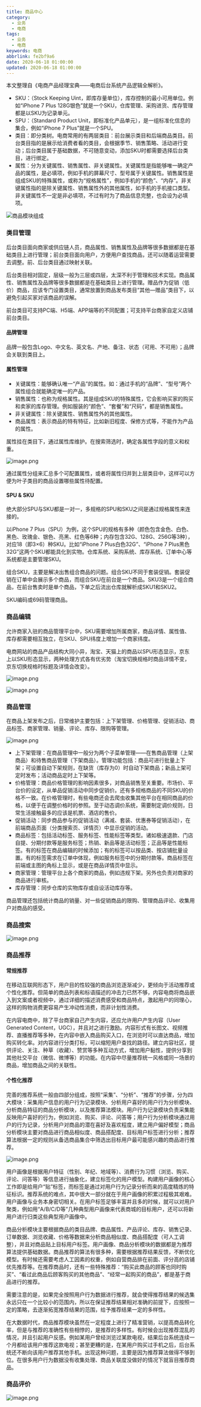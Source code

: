 ```yaml
---
title: 商品中心
category:
  - 业务
  - 电商
tags:
  - 业务
  - 电商
keywords: 电商
abbrlink: fe2bf9a6
date: 2020-06-18 01:00:00
updated: 2020-06-18 01:00:00
---
```


本文整理自《电商产品经理宝典——电商后台系统产品逻辑全解析》。

* SKU：（Stock Keeping Uint，即库存量单位），库存控制的最小可用单位。例如“iPhone 7 Plus 128G银色”就是一个SKU，仓库管理、采购进货、库存管理都是以SKU为记录单元。
* SPU：（Standard Product Unit，即标准化产品单元），是一组标准化信息的集合，例如“iPhone 7 Plus”就是一个SPU。
* 类目：即分类树。电商常用的有两层类目：前台展示类目和后端商品类目。前台类目指的是展示给消费者看的类目，会根据季节、销售策略、活动进行变动；后台类目属于基础数据，不可随意变动，添加SKU时都需要选择后台类目，进行绑定。
* 属性：分为关键属性、销售属性、非关键属性。关键属性是指能够唯一确定产品的属性，是必填项，例如手机的屏幕尺寸、型号属于关键属性。销售属性是组成SKU的特殊属性，或称为“规格属性”，例如手机的“颜色”、“内存”。非关键属性指的是除关键属性、销售属性外的其他属性，如手机的手机接口类型。非关键属性不一定是非必填项，不过有时为了商品信息完整，也会设为必填项。

![商品模块组成](sp1.png)

### 类目管理

后台类目面向商家或供应链人员，商品属性、销售属性及品牌等很多数据都是在基础类目上进行管理；前台类目面向用户，方便用户查找商品，还可以随着运营需要去调整。前、后台类目通过映射关联。

后台类目相对固定，层级一般为三层或四层，太深不利于管理和技术实现。商品属性、销售属性及品牌等很多数据都是在基础类目上进行管理。赠品作为促销（低价）商品，应该专门设置类目，通常放置到商品发布类目“其他—赠品”类目下，以避免引起买家对该商品的误解。

前台类目可支持PC端、H5端、APP端等的不同配置；可支持平台商家自定义店铺前台类目。

#### 品牌管理

品牌一般包含Logo、中文名、英文名、产地、备注、状态（可用、不可用）；品牌会关联到类目上。

#### 属性管理

* 关键属性：能够确认唯一“产品”的属性。如：通过手机的“品牌”、“型号”两个属性组合就能确定唯一的产品。
* 销售属性：也称为规格属性。其是组成SKU的特殊属性，它会影响买家的购买和卖家的库存管理。例如服装的“颜色”、“套餐”和“尺码”，都是销售属性。
* 非关键属性：除关键属性、销售属性外的其他属性。
* 商品属性：表示商品的特有特征，比如新旧程度、保修方式等，不能作为产品的属性。

属性挂在类目下，通过属性库维护。在搜索筛选时，确定各属性字段的意义和权重。

![image.png](sp2.png)

通过属性分组来汇总多个可配置属性，或者将属性归并到上层类目中，这样可以方便为叶子类目的商品设置哪些属性待配置。

#### SPU & SKU

绝大部分SPU与SKU都是一对一，多规格的SPU和SKU之间是通过规格属性来连接的。

以iPhone 7 Plus（SPU）为例，这个SPU的规格有多种（颜色包含金色、白色、黑色、玫瑰金、银色、亮黑、红色等6种；内存包含32G、128G、256G等3种），对应18（即3×6）种SKU。比如“iPhone 7 Plus白色32G”、“iPhone 7 Plus黑色32G”这两个SKU都能具化到实物。仓库系统、采购系统、库存系统、订单中心等系统都是主要管理SKU。

组合SKU，主要是解决出售组合商品的问题。组合SKU不同于套装促销。套装促销在订单中会展示多个商品，而组合SKU在前台是一个商品。SKU3是一个组合商品，在前台售卖时是单个商品，下单之后流出仓库就解析成SKU1和SKU2。

SKU编码或69码管理商品。

### 商品编辑

允许商家入驻的商品管理平台中，SKU需要增加所属商家，商品详情、属性值、库存都需要相互独立，在SKU、SPU纬度上增加一个商家纬度。

电商网站的商品产品结构大同小异，淘宝、天猫上的商品以SPU形态显示，京东上以SKU形态显示，两种处理方式各有优劣势（淘宝切换规格时商品详情不变，京东切换规格时标题及详情会改变）。

![image.png](sp3.png)

![image.png](sp4.png)

### 商品管理

在商品上架发布之后，日常维护主要包括：上下架管理、价格管理、促销活动、商品标签、商家管理、销量、评论、库存、限购等管理。

![image.png](sp5.png)

* 上下架管理：在商品管理中一般分为两个子菜单管理——在售商品管理（上架商品）和待售商品管理（下架商品）。管理功能包括：商品可进行批量上下架；可设置自动下架规则，在缺货（库存为0）时自动下架商品；新品上架可定时发布；活动商品定时上下架等。
* 价格管理：商品价格管理的影响因素很多，对商品销售至关重要。市场价、平台价的设定，从单品促销活动中同步促销价。还有多规格商品的不同SKU的价格不一致。在价格管理时，有些电商还会去爬虫收集其他平台在相同商品的价格，以便于在调整价格时的参照。至于动态调价系统，需要制定调价规则，日常生活接触最多的应该是机票、酒店的售价。
* 促销活动：同步商品参与的促销活动（满减、套装、优惠券等促销活动），在前端商品页面（分类搜索页、详情页）中显示促销的活动。
* 商品标签：包括活动标签、服务标签、性能标签等类型。诸如极速退款、门店自提、分期付款等是服务标签；热销、新品等是活动标签；正品等是性能标签。有的标签在商品编辑的时候添加；有的标签可以按品类、按店铺批量设置。有的标签需求在订单中体现，例如服务标签中的分期付款等。商品标签在前端或主图的角标上显示，或是在商品详情页中显示。
* 商家管理：管理平台上各个商家的商品，例如违规下架。另外也负责对商家的商品进行审核。
* 库存管理：同步仓库的实物库存或自设活动库存等。

商品管理还包括统计商品的销量、对一些促销商品的限购、管理商品评论、收集用户对商品的感受。

### 商品搜索

![image.png](sp6.png)

### 商品推荐

#### 常规推荐

在移动互联网形态下，用户目的性较强的商品浏览逐渐减少，更倾向于活动推荐或个性化推荐。但简单的商品列表和标语描述的冲击力已然不够，内容电商将商品嵌入到文案或者视频中，通过详细的描述消费感受和商品特点，激起用户的同理心，这样的购物消费更容易产生冲动性消费，而非计划性消费。

在内容电商中，除了平台商家自己产生内容，还应允许用户产生内容（User Generated Content，UGC），并且对之进行激励。内容形式有长图文、视频推荐、直播推荐等多种，在内容中嵌入商品购买入口，在浏览时可以直达商品，增加购买转化率。对内容进行分类打标，可以缩短用户查找的路径。建立内容社区，提供评论、关注、种草（收藏）、赞赏等多种互动方式，增加用户黏性，提供分享到其他社交平台（微信、微博等）的功能。在内容中尽量推荐统一风格或同一场景的商品，增加商品之间的关联性。

#### 个性化推荐

完善的推荐系统一般由四部分组成，按照“采集”、“分析”、“推荐”的步骤，分为四大模块：采集用户信息的用户行为记录模块、分析用户喜好的用户行为分析模块、分析商品特征的商品分析模块，以及推荐算法模块。用户行为记录模块负责采集能反映用户喜好的行为，例如浏览、购买、评论、问答等；用户行为分析模块通过用户的行为记录，分析用户对商品的潜在喜好及喜欢程度，建立用户偏好模型；商品分析模块主要对商品进行商品相似度、商品搭配度、目标用户标签进行分析；推荐算法根据一定的规则从备选商品集合中筛选出目标用户最可能感兴趣的商品进行推荐。

![image.png](sp6.png)

用户画像是根据用户特征（性别、年纪、地域等）、消费行为习惯（浏览、购买、评论、问答等）等信息进行抽象化，建立标签化的用户模型。构建用户画像的核心工作即是给用户“贴”标签，而标签是通过对用户行为记录分析而来的高度精炼的特征标识。推荐系统的难点，其中很大一部分就在于用户画像的积累过程极其艰难。用户画像与业务本身密切相关。在用户标签足够丰富并且多的时候，就可以对用户聚类，例如用“A/B/C/D等”几种典型用户画像来代表商城的目标用户，还可以将新用户进行归类这些典型用户画像中。

商品分析模块主要根据商品的类目品牌、商品属性、产品评论、库存、销售记录、订单数据、浏览收藏、价格等数据来分析商品相似度、商品搭配度（可人工调整），并且对商品贴上目标用户标签。用户画像、商品分析模块的数据都是为推荐算法提供基础数据。商品推荐的算法有很多种，需要根据推荐结果反馈，不断优化模型。有时候还需要考虑人工因素的权重，例如自营商品排在前面、评分高的店铺优先推荐等。在推荐商品时，还有一些特殊推荐：“购买此商品的顾客也同时购买”、“看过此商品后顾客购买的其他商品”、“经常一起购买的商品”，都是基于商品进行的推荐。

需要注意的是，如果完全按照用户行为数据进行推荐，就会使得推荐结果的候选集永远只在一个比较小的范围内，所以在保证推荐结果相对准确的前提下，应按照一定的策略，去逐渐拓宽推荐结果的范围，给予推荐结果一定的多样性。

在大数据时代，商品推荐模块虽然在一定程度上进行了精准营销，以提高商品转化率，但是与推荐的准确性有些相悖的，是推荐的多样性。有时候会出现推荐混乱的情况，并且引起用户反感。例如某用户曾经浏览过某款电视，结果后台系统连续一个月都给该用户推荐这款电视；甚至更糟的是，在某用户购买过手机之后，后台系统还不断向该用户推荐其他手机。出现这种问题，主要是因为推荐算法做得不够到位。在很多用户行为数据没有收集处理、商品关联度没做好的情况下就盲目推荐商品。

### 商品评价

![image.png](sp7.png)
